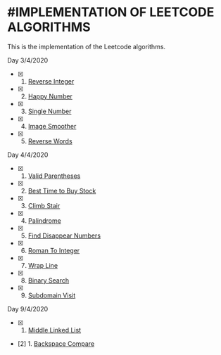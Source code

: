 #IMPLEMENTATION OF LEETCODE ALGORITHMS 
==========================================

This is the implementation of the Leetcode algorithms. 

Day 3/4/2020

- [x] 1. [Reverse Integer](https://github.com/nguy2254/Leetcode/blob/master/ReverseInteger.py)
- [x] 2. [Happy Number](https://github.com/nguy2254/Leetcode/blob/master/HappyNumber.py)
- [x] 3. [Single Number](https://github.com/nguy2254/Leetcode/blob/master/SingleNumber.py)
- [x] 4. [Image Smoother](https://github.com/nguy2254/Leetcode/blob/master/ImageSmoother.py)
- [x] 5. [Reverse Words](https://github.com/nguy2254/Leetcode/blob/master/ReverseWord.py)

Day 4/4/2020
- [x] 1. [Valid Parentheses](https://github.com/nguy2254/Leetcode/blob/master/ValidParentheses.py)
- [x] 2. [Best Time to Buy Stock](https://github.com/nguy2254/Leetcode/blob/master/BestTimeToBuyStock.py)
- [x] 3. [Climb Stair](https://github.com/nguy2254/Leetcode/blob/master/ClimbStair.py)
- [x] 4. [Palindrome](https://github.com/nguy2254/Leetcode/blob/master/Palindrome.py)
- [x] 5. [Find Disappear Numbers](https://github.com/nguy2254/Leetcode/blob/master/FindDisappear.py)
- [x] 6. [Roman To Integer](https://github.com/nguy2254/Leetcode/blob/master/romanToInt.py)
- [x] 7. [Wrap Line](https://github.com/nguy2254/Leetcode/blob/master/WrapLine.py)
- [x] 8. [Binary Search](https://github.com/nguy2254/Leetcode/blob/master/BinarySearch.py)
- [x] 9. [Subdomain Visit](https://github.com/nguy2254/Leetcode/blob/master/SubdomainVisit.py)

Day 9/4/2020
- [x] 1. [Middle Linked List](https://github.com/nguy2254/Leetcode/blob/master/MiddleLinkedList.py)
- [2] 1. [Backspace Compare](https://github.com/nguy2254/Leetcode/blob/master/BackspaceCompare.py)
